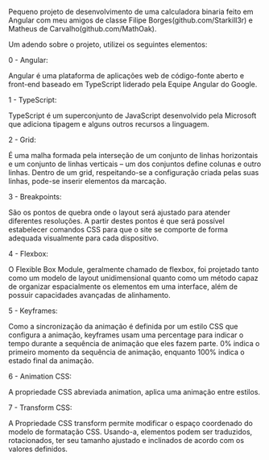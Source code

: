 Pequeno projeto de desenvolvimento de uma calculadora binaria feito em Angular com
meu amigos de classe Filipe Borges(github.com/Starkill3r) e Matheus de Carvalho(github.com/MathOak).

Um adendo sobre o projeto, utilizei os seguintes elementos:

0 - Angular: 

Angular é uma plataforma de aplicações web de código-fonte aberto e front-end baseado em TypeScript liderado pela Equipe Angular do Google.

1 - TypeScript:

TypeScript é um superconjunto de JavaScript desenvolvido pela Microsoft que adiciona tipagem e alguns outros recursos a linguagem.


2 -  Grid:

É uma malha formada pela interseção de um conjunto de linhas horizontais e um conjunto de linhas verticais – um dos conjuntos define colunas e outro linhas. Dentro de um  grid, respeitando-se a configuração criada pelas suas linhas, pode-se inserir elementos da marcação.   

3 - Breakpoints:

São os pontos de quebra onde o layout será ajustado para atender diferentes resoluções. A partir destes pontos é que será possível estabelecer comandos CSS para que o site se comporte de forma adequada visualmente para cada dispositivo. 

4 - Flexbox:

O Flexible Box Module, geralmente chamado de flexbox, foi projetado tanto como um modelo de layout unidimensional quanto como um método capaz de organizar espacialmente os elementos em uma interface, além de possuir capacidades avançadas de alinhamento. 

5 - Keyframes:

Como a sincronização da animação é definida por um estilo CSS que configura a animação, keyframes usam uma percentage para indicar o tempo durante a sequência de animação que eles fazem parte. 0% indica o primeiro momento da sequência de animação, enquanto 100% indica o estado final da animação.

6 - Animation CSS:

A propriedade CSS abreviada animation, aplica uma animação entre estilos.

7 - Transform CSS:

A Propriedade CSS transform permite modificar o espaço coordenado do modelo de formatação CSS. Usando-a, elementos podem ser traduzidos, rotacionados, ter seu tamanho ajustado e inclinados de acordo com os valores definidos.
